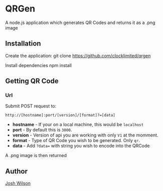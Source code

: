 # QRGen
A node.js application which generates QR Codes and returns it as a .png image

## Installation
Create the application:
  git clone https://github.com/clocklimited/qrgen

Install dependencies
  npm install

## Getting QR Code

### Url

Submit POST request to:
```
http://[hostname]:port/[version]/[format]?=[data]
```
- **hostname** - If your on a local machine, this would be `localhost`
- **port** - By default this is `3000`.
- **version** - Version of api you are working with only `V1` at the momment.
- **format** - Type of QR Code you wish to be generated. Only `qr`.
- **data** - Add `?data=` with string you wish to encode into the QRCode

A .png image is then returned

## Author
[Josh Wilson](mailto:josh.wilson@clock.co.uk)
